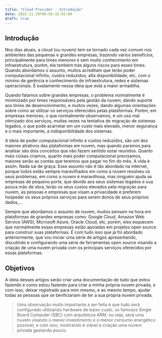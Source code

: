 ```yaml
---
title: "Cloud Provider - Introdução"
date: 2022-11-29T08:56:15-03:00
draft: true
---
```


## Introdução

Nos dias atuais, a cloud (ou nuvem) tem se tornado cada vez comum nos ambientes das pequenas e grandes empresas, trazendo vários benefícios, principalmente para times menores e sem muito conhecimento em infraestrutura, porém, ela também trás alguns riscos para esses times. Quando abordamos o assunto, muitos acreditam que terão poder computacional infinito, custos reduzidos, alta disponibilidade, etc, com o mínimo de gerência e conhecimento de infraestrutura, redes e sistemas operacionais. É exatamente nessa ideia que está a maior armadilha.

Quando falamos sobre grandes empresas, o problema normalmente é minimizado por times responsáveis pela gestão da nuvem, dando suporte aos times de desenvolvimento, e muitos vezes, dando algumas orientações sobre como se utilizar os serviços oferecidos pelas plataformas. Porém, em empresas menores, o que normalmente observamos, é um uso mal otimizado dos serviços, muitas vezes na tentativa de migração de sistemas legados, o que pode acarretar em um custo mais elevado, menor segurança e o mais importante, a indisponibilidade dos sistemas.

A ideia de poder computacional infinito e custos reduzidos, são um dos maiores atrativos das plataformas em nuvem, mas quando paramos para analisar são dois conceitos que não fazem sentido estar reunidos. Quanto mais coisas criamos, quanto mais poder computacional precisamos, maiores serão as contas que teremos que pagar no fim do mês. A vida é assim. Nada sai de graça. Esse assunto não é tão abordado na internet, porque todos estão sempre maravilhados em como a nuvem resolveu os seus problemas, em como a nuvem é maravilhosa, mas ninguém ajuda as empresas de pequeno porte, que devido aos seus sistemas legados e sua pouca mão de obra, terão os seus custos elevados pela migração para nuvem, as pessoas e empresas que visam a privacidade e preferem hospedar os seus próprios serviços para serem donos de seus próprios dados,...

Sempre que abordamos o assunto de nuvem, muitos pensam na hora em plataformas de grandes empresas como: Google Cloud, Amazon Web Service (AWS), Microsoft Azure, Oracle Cloud, etc, porém, eles esquecem que normalmente essas empresas estão apoiadas em projetos open source para construir suas plataformas. É com tudo isso que já foi abordado anteriormente, que vou iniciar uma série de artigos apresentando, discutindo e configurando uma série de ferramentas open source visando a criação de uma nuvem privada com os principais serviços oferecidos por essas plataformas.

## Objetivos

A ideia desses artigos serão criar uma documentação de tudo que estou fazendo e como estou fazendo para criar a minha própria nuvem privada, e com isso, deixar registrado para mim mesmo, e ao mesmo tempo, ajudar todas as pessoas que se benficiariam de ter a sua própria nuvem privada.

> Uma observação muito importante a ser feita é que tudo será configurado utilizando hardware de baixo custo, os famosos Single Board Computer (SBC) com arquitetura ARM, ou seja, será uma nuvem visando o menor investimento e o menor consumo energético possível, e com isso, mostrando é viável a criação uma nuvem privada gastando pouco.
